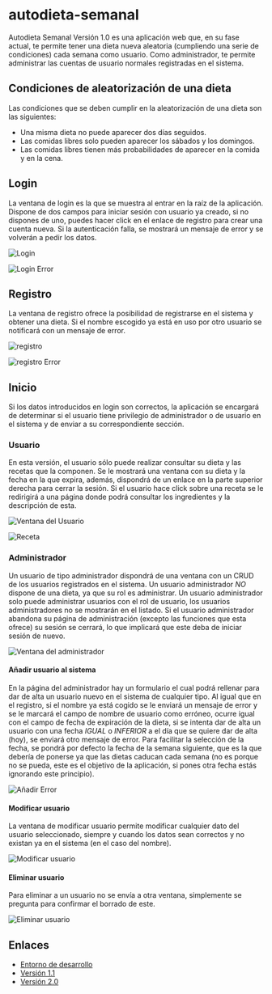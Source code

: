 # autodieta-semanal
Autodieta Semanal Versión 1.0 es una aplicación web que, en su fase actual, te permite tener una dieta nueva aleatoria (cumpliendo una serie de condiciones) cada semana como usuario. Como administrador, te permite administrar las cuentas de usuario normales registradas en el sistema.
## Condiciones de aleatorización de una dieta
Las condiciones que se deben cumplir en la aleatorización de una dieta son las siguientes:
* Una misma dieta no puede aparecer dos días seguidos.
* Las comidas libres solo pueden aparecer los sábados y los domingos.
* Las comidas libres tienen más probabilidades de aparecer en la comida y en la cena.
## Login
La ventana de login es la que se muestra al entrar en la raíz de la aplicación. Dispone de dos campos para iniciar sesión con usuario ya creado, si no dispones de uno, puedes hacer click en el enlace de registro para crear una cuenta nueva.
Si la autenticación falla, se mostrará un mensaje de error y se volverán a pedir los datos.

![Login](/Capturas/login.PNG)

![Login Error](/Capturas/loginError.PNG)

## Registro
La ventana de registro ofrece la posibilidad de registrarse en el sistema y obtener una dieta. Si el nombre escogido ya está en uso por otro usuario se notificará con un mensaje de error.

![registro](/Capturas/registro.PNG)

![registro Error](/Capturas/registroError.PNG)

## Inicio
Si los datos introducidos en login son correctos, la aplicación se encargará de determinar si el usuario tiene privilegio de administrador o de usuario en el sistema y de enviar a su correspondiente sección.
### Usuario
En esta versión, el usuario sólo puede realizar consultar su dieta y las recetas que la componen. Se le mostrará una ventana con su dieta y la fecha en la que expira, además, dispondrá de un enlace en la parte superior derecha para cerrar la sesión. Si el usuario hace click sobre una receta se le redirigirá a una página donde podrá consultar los ingredientes y la descripción de esta.

![Ventana del Usuario](/Capturas/usuario.PNG)

![Receta](/Capturas/receta.PNG)

### Administrador
Un usuario de tipo administrador dispondrá de una ventana con un CRUD de los usuarios registrados en el sistema. Un usuario administrador *NO* dispone de una dieta, ya que su rol es administrar.
Un usuario administrador solo puede administrar usuarios con el rol de usuario, los usuarios administradores no se mostrarán en el listado.
Si el usuario administrador abandona su página de administración (excepto las funciones que esta ofrece) su sesión se cerrará, lo que implicará que este deba de iniciar sesión de nuevo.

![Ventana del administrador](/Capturas/administrador.PNG)

#### Añadir usuario al sistema
En la página del administrador hay un formulario el cual podrá rellenar para dar de alta un usuario nuevo en el sistema de cualquier tipo. Al igual que en el registro, si el nombre ya está cogido se le enviará un mensaje de error y se le marcará el campo de nombre de usuario como erróneo, ocurre igual con el campo de fecha de expiración de la dieta, si se intenta dar de alta un usuario con una fecha *IGUAL* o *INFERIOR* a el día que se quiere dar de alta (hoy), se enviará otro mensaje de error. Para facilitar la selección de la fecha, se pondrá por defecto la fecha de la semana siguiente, que es la que debería de ponerse ya que las dietas caducan cada semana (no es porque no se pueda, este es el objetivo de la aplicación, si pones otra fecha estás ignorando este principio).

![Añadir Error](/Capturas/anyadirError.PNG)

#### Modificar usuario
La ventana de modificar usuario permite modificar cualquier dato del usuario seleccionado, siempre y cuando los datos sean correctos y no existan ya en el sistema (en el caso del nombre).

![Modificar usuario](/Capturas/modificar.PNG)

#### Eliminar usuario
Para eliminar a un usuario no se envía a otra ventana, simplemente se pregunta para confirmar el borrado de este.

![Eliminar usuario](/Capturas/eliminar.PNG)

## Enlaces
* [Entorno de desarrollo](https://github.com/AlvaroCamposVega/autodieta-semanal/tree/desarrollo)
* [Versión 1.1](https://github.com/AlvaroCamposVega/autodieta-semanal/tree/desarrollo-v1.1)
* [Versión 2.0](https://github.com/AlvaroCamposVega/autodieta-semanal/tree/desarrollo-v2.0)
